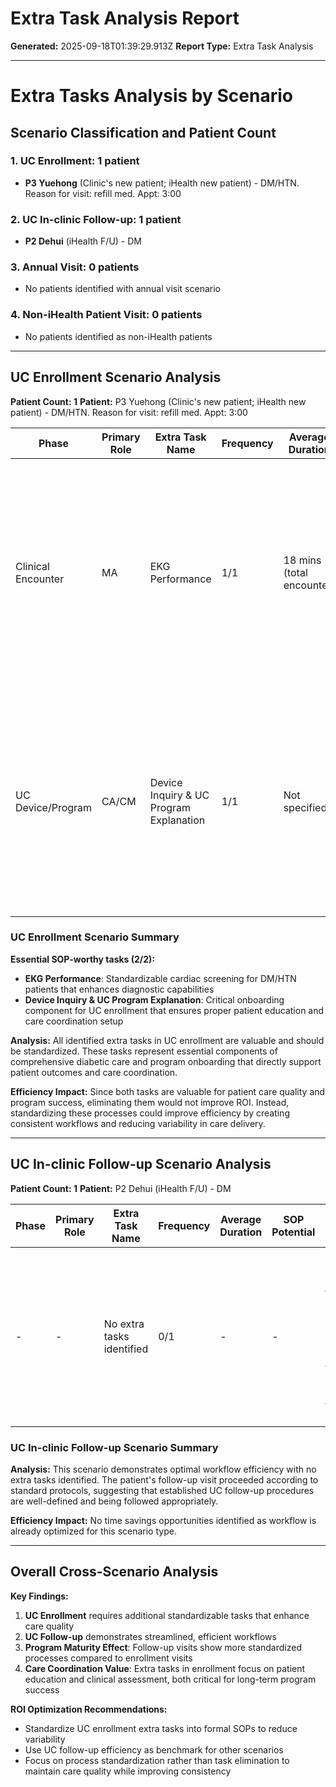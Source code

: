 # Extra Task Analysis Report

**Generated:** 2025-09-18T01:39:29.913Z
**Report Type:** Extra Task Analysis

---

# Extra Tasks Analysis by Scenario

## Scenario Classification and Patient Count

### 1. UC Enrollment: 1 patient
- **P3 Yuehong** (Clinic's new patient; iHealth new patient) - DM/HTN. Reason for visit: refill med. Appt: 3:00

### 2. UC In-clinic Follow-up: 1 patient  
- **P2 Dehui** (iHealth F/U) - DM

### 3. Annual Visit: 0 patients
- No patients identified with annual visit scenario

### 4. Non-iHealth Patient Visit: 0 patients
- No patients identified as non-iHealth patients

---

## UC Enrollment Scenario Analysis

**Patient Count: 1**
**Patient:** P3 Yuehong (Clinic's new patient; iHealth new patient) - DM/HTN. Reason for visit: refill med. Appt: 3:00

| Phase | Primary Role | Extra Task Name | Frequency | Average Duration | SOP Potential | Patient Cases |
|-------|--------------|----------------|-----------|------------------|---------------|---------------|
| Clinical Encounter | MA | EKG Performance | 1/1 | 18 mins (total encounter) | Yes | P3 Yuehong: EKG performed during comprehensive vital signs collection for new DM/HTN patient during medication refill visit, conducted alongside standard vitals, medication reconciliation, and social history gathering |
| UC Device/Program | CA/CM | Device Inquiry & UC Program Explanation | 1/1 | Not specified | Yes | P3 Yuehong: CA/CM inquired about home monitoring devices and explained UC diabetes management program as part of new patient onboarding process for DM/HTN patient seeking medication refills |

### UC Enrollment Scenario Summary

**Essential SOP-worthy tasks (2/2):**
- **EKG Performance**: Standardizable cardiac screening for DM/HTN patients that enhances diagnostic capabilities
- **Device Inquiry & UC Program Explanation**: Critical onboarding component for UC enrollment that ensures proper patient education and care coordination setup

**Analysis:** All identified extra tasks in UC enrollment are valuable and should be standardized. These tasks represent essential components of comprehensive diabetic care and program onboarding that directly support patient outcomes and care coordination.

**Efficiency Impact:** Since both tasks are valuable for patient care quality and program success, eliminating them would not improve ROI. Instead, standardizing these processes could improve efficiency by creating consistent workflows and reducing variability in care delivery.

---

## UC In-clinic Follow-up Scenario Analysis

**Patient Count: 1**
**Patient:** P2 Dehui (iHealth F/U) - DM

| Phase | Primary Role | Extra Task Name | Frequency | Average Duration | SOP Potential | Patient Cases |
|-------|--------------|----------------|-----------|------------------|---------------|---------------|
| - | - | No extra tasks identified | 0/1 | - | - | P2 Dehui: All activities followed standard SOP procedures with no additional tasks beyond routine follow-up care |

### UC In-clinic Follow-up Scenario Summary

**Analysis:** This scenario demonstrates optimal workflow efficiency with no extra tasks identified. The patient's follow-up visit proceeded according to standard protocols, suggesting that established UC follow-up procedures are well-defined and being followed appropriately.

**Efficiency Impact:** No time savings opportunities identified as workflow is already optimized for this scenario type.

---

## Overall Cross-Scenario Analysis

**Key Findings:**
1. **UC Enrollment** requires additional standardizable tasks that enhance care quality
2. **UC Follow-up** demonstrates streamlined, efficient workflows  
3. **Program Maturity Effect**: Follow-up visits show more standardized processes compared to enrollment visits
4. **Care Coordination Value**: Extra tasks in enrollment focus on patient education and clinical assessment, both critical for long-term program success

**ROI Optimization Recommendations:**
- Standardize UC enrollment extra tasks into formal SOPs to reduce variability
- Use UC follow-up efficiency as benchmark for other scenarios
- Focus on process standardization rather than task elimination to maintain care quality while improving consistency
